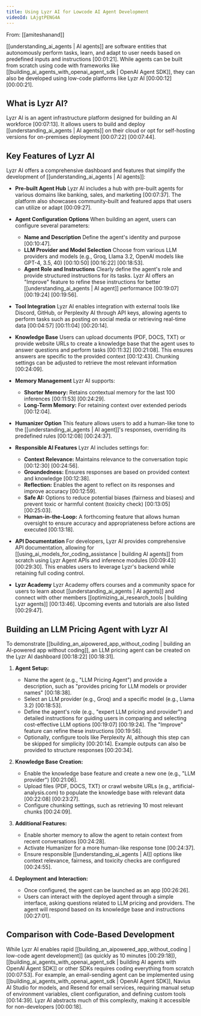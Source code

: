 ```yaml
---
title: Using Lyzr AI for Lowcode AI Agent Development
videoId: LAjgtPENG4A
---
```


From: [[amiteshanand]] <br/> 

[[understanding_ai_agents | AI agents]] are software entities that autonomously perform tasks, learn, and adapt to user needs based on predefined inputs and instructions <a class="yt-timestamp" data-t="00:01:21">[00:01:21]</a>. While agents can be built from scratch using code with frameworks like [[building_ai_agents_with_openai_agent_sdk | OpenAI Agent SDK]], they can also be developed using low-code platforms like Lyzr AI <a class="yt-timestamp" data-t="00:00:12">[00:00:12]</a> <a class="yt-timestamp" data-t="00:00:21">[00:00:21]</a>.

## What is Lyzr AI?
Lyzr AI is an agent infrastructure platform designed for building an AI workforce <a class="yt-timestamp" data-t="00:07:13">[00:07:13]</a>. It allows users to build and deploy [[understanding_ai_agents | AI agents]] on their cloud or opt for self-hosting versions for on-premises deployment <a class="yt-timestamp" data-t="00:07:22">[00:07:22]</a> <a class="yt-timestamp" data-t="00:07:44">[00:07:44]</a>.

## Key Features of Lyzr AI
Lyzr AI offers a comprehensive dashboard and features that simplify the development of [[understanding_ai_agents | AI agents]]:

*   **Pre-built Agent Hub**
    Lyzr AI includes a hub with pre-built agents for various domains like banking, sales, and marketing <a class="yt-timestamp" data-t="00:07:37">[00:07:37]</a>. The platform also showcases community-built and featured apps that users can utilize or adapt <a class="yt-timestamp" data-t="00:09:27">[00:09:27]</a>.

*   **Agent Configuration Options**
    When building an agent, users can configure several parameters:
    *   **Name and Description** Define the agent's identity and purpose <a class="yt-timestamp" data-t="00:10:47">[00:10:47]</a>.
    *   **LLM Provider and Model Selection** Choose from various LLM providers and models (e.g., Groq, Llama 3.2, OpenAI models like GPT-4, 3.5, 40) <a class="yt-timestamp" data-t="00:10:50">[00:10:50]</a> <a class="yt-timestamp" data-t="00:16:22">[00:16:22]</a> <a class="yt-timestamp" data-t="00:18:53">[00:18:53]</a>.
    *   **Agent Role and Instructions** Clearly define the agent's role and provide structured instructions for its tasks. Lyzr AI offers an "Improve" feature to refine these instructions for better [[understanding_ai_agents | AI agent]] performance <a class="yt-timestamp" data-t="00:19:07">[00:19:07]</a> <a class="yt-timestamp" data-t="00:19:24">[00:19:24]</a> <a class="yt-timestamp" data-t="00:19:56">[00:19:56]</a>.

*   **Tool Integration**
    Lyzr AI enables integration with external tools like Discord, GitHub, or Perplexity AI through API keys, allowing agents to perform tasks such as posting on social media or retrieving real-time data <a class="yt-timestamp" data-t="00:04:57">[00:04:57]</a> <a class="yt-timestamp" data-t="00:11:04">[00:11:04]</a> <a class="yt-timestamp" data-t="00:20:14">[00:20:14]</a>.

*   **Knowledge Base**
    Users can upload documents (PDF, DOCS, TXT) or provide website URLs to create a knowledge base that the agent uses to answer questions and perform tasks <a class="yt-timestamp" data-t="00:11:32">[00:11:32]</a> <a class="yt-timestamp" data-t="00:21:08">[00:21:08]</a>. This ensures answers are specific to the provided context <a class="yt-timestamp" data-t="00:12:43">[00:12:43]</a>. Chunking settings can be adjusted to retrieve the most relevant information <a class="yt-timestamp" data-t="00:24:09">[00:24:09]</a>.

*   **Memory Management**
    Lyzr AI supports:
    *   **Shorter Memory:** Retains contextual memory for the last 100 inferences <a class="yt-timestamp" data-t="00:11:53">[00:11:53]</a> <a class="yt-timestamp" data-t="00:24:29">[00:24:29]</a>.
    *   **Long-Term Memory:** For retaining context over extended periods <a class="yt-timestamp" data-t="00:12:04">[00:12:04]</a>.

*   **Humanizer Option**
    This feature allows users to add a human-like tone to the [[understanding_ai_agents | AI agent]]'s responses, overriding its predefined rules <a class="yt-timestamp" data-t="00:12:08">[00:12:08]</a> <a class="yt-timestamp" data-t="00:24:37">[00:24:37]</a>.

*   **Responsible AI Features**
    Lyzr AI includes settings for:
    *   **Context Relevance:** Maintains relevance to the conversation topic <a class="yt-timestamp" data-t="00:12:30">[00:12:30]</a> <a class="yt-timestamp" data-t="00:24:56">[00:24:56]</a>.
    *   **Groundedness:** Ensures responses are based on provided context and knowledge <a class="yt-timestamp" data-t="00:12:38">[00:12:38]</a>.
    *   **Reflection:** Enables the agent to reflect on its responses and improve accuracy <a class="yt-timestamp" data-t="00:12:59">[00:12:59]</a>.
    *   **Safe AI:** Options to reduce potential biases (fairness and biases) and prevent toxic or harmful content (toxicity check) <a class="yt-timestamp" data-t="00:13:05">[00:13:05]</a> <a class="yt-timestamp" data-t="00:25:03">[00:25:03]</a>.
    *   **Human-in-the-Loop:** A forthcoming feature that allows human oversight to ensure accuracy and appropriateness before actions are executed <a class="yt-timestamp" data-t="00:13:18">[00:13:18]</a>.

*   **API Documentation**
    For developers, Lyzr AI provides comprehensive API documentation, allowing for [[using_ai_models_for_coding_assistance | building AI agents]] from scratch using Lyzr Agent APIs and inference modules <a class="yt-timestamp" data-t="00:09:43">[00:09:43]</a> <a class="yt-timestamp" data-t="00:29:30">[00:29:30]</a>. This enables users to leverage Lyzr's backend while retaining full coding control.

*   **Lyzr Academy**
    Lyzr Academy offers courses and a community space for users to learn about [[understanding_ai_agents | AI agents]] and connect with other members [[optimizing_ai_research_tools | building Lyzr agents]] <a class="yt-timestamp" data-t="00:13:46">[00:13:46]</a>. Upcoming events and tutorials are also listed <a class="yt-timestamp" data-t="00:29:47">[00:29:47]</a>.

## Building an LLM Pricing Agent with Lyzr AI
To demonstrate [[building_an_aipowered_app_without_coding | building an AI-powered app without coding]], an LLM pricing agent can be created on the Lyzr AI dashboard <a class="yt-timestamp" data-t="00:18:22">[00:18:22]</a> <a class="yt-timestamp" data-t="00:18:31">[00:18:31]</a>.

1.  **Agent Setup:**
    *   Name the agent (e.g., "LLM Pricing Agent") and provide a description, such as "provides pricing for LLM models or provider names" <a class="yt-timestamp" data-t="00:18:38">[00:18:38]</a>.
    *   Select an LLM provider (e.g., Groq) and a specific model (e.g., Llama 3.2) <a class="yt-timestamp" data-t="00:18:53">[00:18:53]</a>.
    *   Define the agent's role (e.g., "expert LLM pricing and provider") and detailed instructions for guiding users in comparing and selecting cost-effective LLM options <a class="yt-timestamp" data-t="00:19:07">[00:19:07]</a> <a class="yt-timestamp" data-t="00:19:24">[00:19:24]</a>. The "Improve" feature can refine these instructions <a class="yt-timestamp" data-t="00:19:56">[00:19:56]</a>.
    *   Optionally, configure tools like Perplexity AI, although this step can be skipped for simplicity <a class="yt-timestamp" data-t="00:20:14">[00:20:14]</a>. Example outputs can also be provided to structure responses <a class="yt-timestamp" data-t="00:20:34">[00:20:34]</a>.

2.  **Knowledge Base Creation:**
    *   Enable the knowledge base feature and create a new one (e.g., "LLM provider") <a class="yt-timestamp" data-t="00:21:06">[00:21:06]</a>.
    *   Upload files (PDF, DOCS, TXT) or crawl website URLs (e.g., artificial-analysis.com) to populate the knowledge base with relevant data <a class="yt-timestamp" data-t="00:22:08">[00:22:08]</a> <a class="yt-timestamp" data-t="00:23:27">[00:23:27]</a>.
    *   Configure chunking settings, such as retrieving 10 most relevant chunks <a class="yt-timestamp" data-t="00:24:09">[00:24:09]</a>.

3.  **Additional Features:**
    *   Enable shorter memory to allow the agent to retain context from recent conversations <a class="yt-timestamp" data-t="00:24:28">[00:24:28]</a>.
    *   Activate Humanizer for a more human-like response tone <a class="yt-timestamp" data-t="00:24:37">[00:24:37]</a>.
    *   Ensure responsible [[understanding_ai_agents | AI]] options like context relevance, fairness, and toxicity checks are configured <a class="yt-timestamp" data-t="00:24:55">[00:24:55]</a>.

4.  **Deployment and Interaction:**
    *   Once configured, the agent can be launched as an app <a class="yt-timestamp" data-t="00:26:26">[00:26:26]</a>.
    *   Users can interact with the deployed agent through a simple interface, asking questions related to LLM pricing and providers. The agent will respond based on its knowledge base and instructions <a class="yt-timestamp" data-t="00:27:01">[00:27:01]</a>.

## Comparison with Code-Based Development
While Lyzr AI enables rapid [[building_an_aipowered_app_without_coding | low-code agent development]] (as quickly as 10 minutes <a class="yt-timestamp" data-t="00:29:18">[00:29:18]</a>), [[building_ai_agents_with_openai_agent_sdk | building AI agents with OpenAI Agent SDK]] or other SDKs requires coding everything from scratch <a class="yt-timestamp" data-t="00:07:53">[00:07:53]</a>. For example, an email-sending agent can be implemented using [[building_ai_agents_with_openai_agent_sdk | OpenAI Agent SDK]], Navius AI Studio for models, and Resend for email services, requiring manual setup of environment variables, client configuration, and defining custom tools <a class="yt-timestamp" data-t="00:14:39">[00:14:39]</a>. Lyzr AI abstracts much of this complexity, making it accessible for non-developers <a class="yt-timestamp" data-t="00:00:18">[00:00:18]</a>.